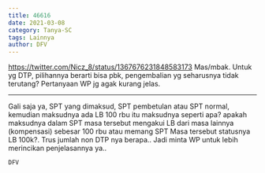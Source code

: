 ```yaml
---
title: 46616
date: 2021-03-08
category: Tanya-SC
tags: Lainnya
author: DFV
---
```


https://twitter.com/Nicz_8/status/1367676231848583173 Mas/mbak. Untuk yg DTP, pilihannya berarti bisa pbk, pengembalian yg seharusnya tidak terutang? Pertanyaan WP jg agak kurang jelas.

---

Gali saja ya, SPT yang dimaksud, SPT pembetulan atau SPT normal, kemudian maksudnya ada LB 100 rbu itu maksudnya seperti apa? apakah maksudnya dalam SPT masa tersebut mengakui LB dari masa lainnya (kompensasi) sebesar 100 rbu atau memang SPT Masa tersebut statusnya LB 100k?. Trus jumlah non DTP nya berapa.. Jadi minta WP untuk lebih merincikan penjelasannya ya..

`DFV`
